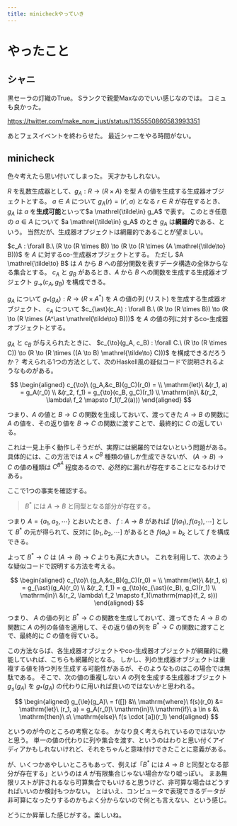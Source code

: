 ```yaml
---
title: minicheckやっていき
---
```


# やったこと

## シャニ

黒セーラの灯織のTrue。
Sランクで親愛Maxなのでいい感じなのでは。
コミュも良かった。

<https://twitter.com/make_now_just/status/1355550860583993351>

あとフェスイベントを終わらせた。
最近シャニをやる時間がない。

## minicheck

色々考えたら思い付いてしまった。
天才かもしれない。

$R$ を乱数生成器として、$g_A : R \to (R \times A)$ を型 $A$ の値を生成する生成器オブジェクトとする。
$a \in A$ について $g_A(r) = (r', a)$ となる $r \in R$ が存在するとき、$g_A$ は $a$ を**生成可能**といって$a \mathrel{\tilde\in} g_A$ で表す。
このとき任意の $a \in A$ について $a \mathrel{\tilde\in} g_A$ のとき $g_A$ は**網羅的**である、という。
当然だが、生成器オブジェクトは網羅的であることが望ましい。

$c_A : \forall B.\ (R \to (R \times B)) \to (R \to (R \times (A \mathrel{\tilde\to} B)))$ を $A$ に対するco-生成器オブジェクトとする。
ただし $A \mathrel{\tilde\to} B$ は $A$ から $B$ への部分関数を表すデータ構造の全体からなる集合とする。
$c_A$ と $g_B$ があるとき、$A$ から $B$ への関数を生成する生成器オブジェクト $g_{\to}(c_A, g_B)$ を構成できる。

$g_A$ について $g_{\ast}(g_A) : R \to (R \times A^\ast)$ を $A$ の値の列 (リスト) を生成する生成器オブジェクト、
$c_A$ について $c_{\ast}(c_A) : \forall B.\ (R \to (R \times B)) \to (R \to (R \times (A^\ast \mathrel{\tilde\to} B)))$ を $A$ の値の列に対するco-生成器オブジェクトとする。

$g_A$ と $c_B$ が与えられたときに、
$c_{\to}(g_A, c_B) : \forall C.\ (R \to (R \times C)) \to (R \to (R \times ((A \to B) \mathrel{\tilde\to} C)))$ を構成できるだろうか？
考えられる1つの方法として、次のHaskell風の疑似コードで説明されるようなものがある。

$$
\begin{aligned}
c_{\to}\ (g_A,&c_B)(g_C)(r_0) = \\
\mathrm{let}\ &(r_1, a) = g_A(r_0) \\
             &(r_2, f_1) = g_{\to}(c_B, g_C)(r_1) \\
\mathrm{in}\ &(r_2, \lambda\ f_2 \mapsto f_1(f_2(a)))
\end{aligned}
$$

つまり、$A$ の値と $B \to C$ の関数を生成しておいて、渡ってきた $A \to B$ の関数に $A$ の値を、その返り値を $B \to C$ の関数に渡すことで、最終的に $C$ の返している。

これは一見上手く動作しそうだが、実際には網羅的ではないという問題がある。
具体的には、この方法では $A \times C^B$ 種類の値しか生成できないが、 $(A \to B) \to C$ の値の種類は $C^{B^A}$ 程度あるので、必然的に漏れが存在することになるわけである。

ここで1つの事実を確認する。

> $B^\ast$ には $A \to B$ と同型となる部分が存在する。

つまり $A = \{ a_1, a_2, \cdots \}$ とおいたとき、 $f : A \to B$ があれば $[f(a_1), f(a_2), \cdots]$ として $B^\ast$ の元が得られて、反対に $[b_1, b_2, \cdots]$ があるとき $f(a_k) = b_k$ として $f$ を構成できる。

よって $B^\ast \to C$ は $(A \to B) \to C$ よりも真に大きい。
これを利用して、次のような疑似コードで説明する方法を考える。

$$
\begin{aligned}
c_{\to}\ (g_A,&c_B)(g_C)(r_0) = \\
\mathrm{let}\ &(r_1, s) = g_{\ast}(g_A)(r_0) \\
             &(r_2, f_1) = g_{\to}(c_{\ast}(c_B), g_C)(r_1) \\
\mathrm{in}\ &(r_2, \lambda\ f_2 \mapsto f_1(\mathrm{map}(f_2, s)))
\end{aligned}
$$

つまり、 $A$ の値の列と $B^\ast \to C$ の関数を生成しておいて、渡ってきた $A \to B$ の関数に $A$ の列の各値を適用して、その返り値の列を $B^\ast \to C$ の関数に渡すことで、最終的に $C$ の値を得ている。

この方法ならば、各生成器オブジェクトやco-生成器オブジェクトが網羅的に機能していれば、こちらも網羅的となる。
しかし、列の生成器オブジェクトは重複する値を持つ列を生成する可能性があるが、そのようなものはこの場合では無駄である。
そこで、次の値の重複しない $A$ の列を生成する生成器オブジェクト $g_{\le}(g_A)$ を $g_{\ast}(g_A)$ の代わりに用いれば良いのではないかと思われる。

$$
\begin{aligned}
g_{\le}(g_A)\ = f([]) &\\
\mathrm{where}\ f(s)(r_0) &= \mathrm{let}\ (r_1, a) = g_A(r_0)\ \mathrm{in}\\
\mathrm{if}\ a \in s &\ \mathrm{then}\ s\ \mathrm{else}\ f(s \cdot [a])(r_1)
\end{aligned}
$$

というのが今のところの考察となる。
かなり良く考えられているのではないかと思う。
単一の値の代わりに列や集合を渡す、というのはわりと思い付くアイディアかもしれないけれど、それをちゃんと意味付けできたことに意義がある。

が、いくつかあやしいところもあって、例えば「$B^\ast$ には $A \to B$ と同型となる部分が存在する」というのは $A$ が有限集合じゃない場合かなり嘘っぽい。
まあ無限リストが許されるなら可算集合でもいけると思うけど、非可算な場合はどうすればいいのか検討もつかない。
とはいえ、コンピュータで表現できるデータが非可算になったりするのかもよく分からないので何とも言えない、という感じ。

どうにか昇華した感じがする。楽しいね。

